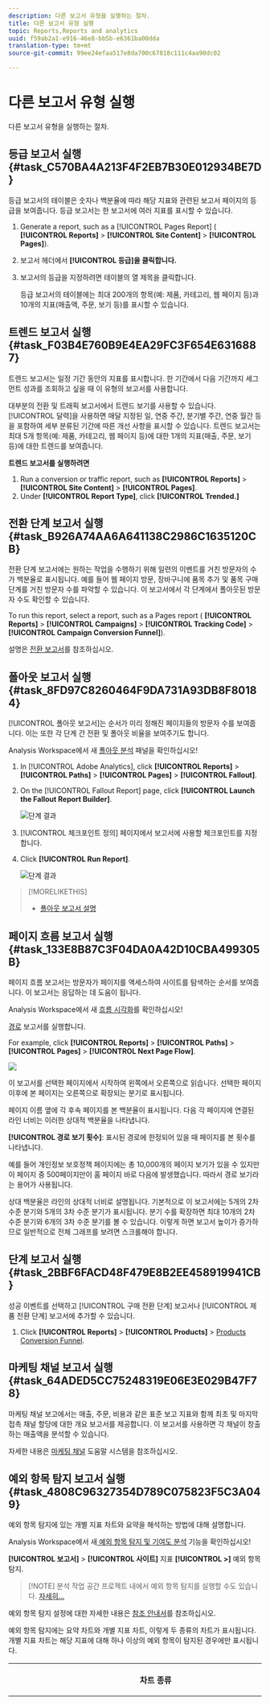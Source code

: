 ```yaml
---
description: 다른 보고서 유형을 실행하는 절차.
title: 다른 보고서 유형 실행
topic: Reports,Reports and analytics
uuid: f59ab2a1-e916-46e8-bb5b-e6361ba00dda
translation-type: tm+mt
source-git-commit: 99ee24efaa517e8da700c67818c111c4aa90dc02

---
```



# 다른 보고서 유형 실행

다른 보고서 유형을 실행하는 절차.


## 등급 보고서 실행 {#task_C570BA4A213F4F2EB7B30E012934BE7D}

등급 보고서의 테이블은 숫자나 백분율에 따라 해당 지표와 관련된 보고서 페이지의 등급을 보여줍니다. 등급 보고서는 한 보고서에 여러 지표를 표시할 수 있습니다.

<!-- 

t_reports_ranked.xml

 -->

1. Generate a report, such as a [!UICONTROL Pages Report] ( **[!UICONTROL Reports]** &gt; **[!UICONTROL Site Content]** &gt; **[!UICONTROL Pages]**).
1. 보고서 헤더에서 **[!UICONTROL 등급]을 클릭합니다.**
1. 보고서의 등급을 지정하려면 테이블의 열 제목을 클릭합니다.

   등급 보고서의 테이블에는 최대 200개의 항목(예: 제품, 카테고리, 웹 페이지 등)과 10개의 지표(매출액, 주문, 보기 등)를 표시할 수 있습니다.

## 트렌드 보고서 실행 {#task_F03B4E760B9E4EA29FC3F654E6316887}

트렌드 보고서는 일정 기간 동안의 지표를 표시합니다. 한 기간에서 다음 기간까지 세그먼트 성과를 조회하고 싶을 때 이 유형의 보고서를 사용합니다.

<!-- 

t_reports_trended.xml

 -->

대부분의 전환 및 트래픽 보고서에서 트렌드 보기를 사용할 수 있습니다. [!UICONTROL 달력]을 사용하면 매달 지정된 일, 연중 주간, 분기별 주간, 연중 월간 등을 포함하여 세부 분류된 기간에 따른 개선 사항을 표시할 수 있습니다. 트렌드 보고서는 최대 5개 항목(예: 제품, 카테고리, 웹 페이지 등)에 대한 1개의 지표(매출, 주문, 보기 등)에 대한 트렌드를 보여줍니다.

**트렌드 보고서를 실행하려면**

1. Run a conversion or traffic report, such as **[!UICONTROL Reports]** &gt; **[!UICONTROL Site Content]** &gt; **[!UICONTROL Pages]**.
1. Under **[!UICONTROL Report Type]**, click **[!UICONTROL Trended.]**

## 전환 단계 보고서 실행 {#task_B926A74AA6A641138C2986C1635120CB}

전환 단계 보고서에는 원하는 작업을 수행하기 위해 일련의 이벤트를 거친 방문자의 수가 백분율로 표시됩니다. 예를 들어 웹 페이지 방문, 장바구니에 품목 추가 및 품목 구매 단계를 거친 방문자 수를 파악할 수 있습니다. 이 보고서에서 각 단계에서 폴아웃된 방문자 수도 확인할 수 있습니다.

<!-- 

t_reports_conversion_funnel.xml

 -->

To run this report, select a report, such as a Pages report ( **[!UICONTROL Reports]** &gt; **[!UICONTROL Campaigns]** &gt; **[!UICONTROL Tracking Code]** &gt; **[!UICONTROL Campaign Conversion Funnel]**).

설명은 [전환 보고서](https://marketing.adobe.com/resources/help/en_US/reference/reports_conversion.html)를 참조하십시오.

## 폴아웃 보고서 실행 {#task_8FD97C8260464F9DA731A93DB8F80184}

[!UICONTROL 폴아웃 보고서]는 순서가 미리 정해진 페이지들의 방문자 수를 보여줍니다. 이는 또한 각 단계 간 전환 및 폴아웃 비율을 보여주기도 합니다.

<!-- 

t_reports_fallout.xml

 -->

Analysis Workspace에서 새 [폴아웃 분석](https://marketing.adobe.com/resources/help/en_US/analytics/analysis-workspace/fallout_flow.html) 패널을 확인하십시오!

1. In [!UICONTROL Adobe Analytics], click **[!UICONTROL Reports]** &gt; **[!UICONTROL Paths]** &gt; **[!UICONTROL Pages]** &gt; **[!UICONTROL Fallout]**.
1. On the [!UICONTROL Fallout Report] page, click **[!UICONTROL Launch the Fallout Report Builder]**.

   ![단계 결과](assets/fallout_add_items.png)

1. [!UICONTROL 체크포인트 정의] 페이지에서 보고서에 사용할 체크포인트를 지정합니다.
1. Click **[!UICONTROL Run Report]**.

   ![단계 결과](assets/fallout_report.png)

>[!MORELIKETHIS]
>
>* [폴아웃 보고서 설명](https://marketing.adobe.com/resources/help/en_US/reference/reports_fallout.html)


## 페이지 흐름 보고서 실행 {#task_133E8B87C3F04DA0A42D10CBA499305B}

페이지 흐름 보고서는 방문자가 페이지를 액세스하여 사이트를 탐색하는 순서를 보여줍니다. 이 보고서는 응답하는 데 도움이 됩니다.

<!-- 

t_reports_page_flow.xml

 -->

Analysis Workspace에서 새 [흐름 시각화](https://marketing.adobe.com/resources/help/en_US/analytics/analysis-workspace/flow.html)를 확인하십시오!

[경로](https://marketing.adobe.com/resources/help/en_US/reference/reports_paths.html) 보고서를 실행합니다.

For example, click **[!UICONTROL Reports]** &gt; **[!UICONTROL Paths]** &gt; **[!UICONTROL Pages]** &gt; **[!UICONTROL Next Page Flow]**.

![](assets/page_flow.png)

이 보고서를 선택한 페이지에서 시작하여 왼쪽에서 오른쪽으로 읽습니다. 선택한 페이지 이후에 본 페이지는 오른쪽으로 확장되는 분기로 표시됩니다.

페이지 이름 옆에 각 후속 페이지를 본 백분율이 표시됩니다. 다음 각 페이지에 연결된 라인 너비는 이러한 상대적 백분율을 나타냅니다.

**[!UICONTROL 경로 보기 횟수]**: 표시된 경로에 한정되어 있을 때 페이지를 본 횟수를 나타냅니다.

예를 들어 개인정보 보호정책 페이지에는 총 10,000개의 페이지 보기가 있을 수 있지만 이 페이지 중 500페이지만이 홈 페이지 바로 다음에 발생했습니다. 따라서 경로 보기라는 용어가 사용됩니다.

상대 백분율은 라인의 상대적 너비로 설명됩니다. 기본적으로 이 보고서에는 5개의 2차 수준 분기와 5개의 3차 수준 분기가 표시됩니다. 분기 수를 확장하면 최대 10개의 2차 수준 분기와 6개의 3차 수준 분기를 볼 수 있습니다. 이렇게 하면 보고서 높이가 증가하므로 일반적으로 전체 그래프를 보려면 스크롤해야 합니다.

## 단계 보고서 실행 {#task_2BBF6FACD48F479E8B2EE458919941CB}

성공 이벤트를 선택하고 [!UICONTROL 구매 전환 단계] 보고서나 [!UICONTROL 제품 전환 단계] 보고서에 추가할 수 있습니다.

<!-- 

t_reports_funnel.xml

 -->

1. Click **[!UICONTROL Reports]** &gt; **[!UICONTROL Products]** &gt; [Products Conversion Funnel](https://marketing.adobe.com/resources/help/en_US/reference/reports_conversion_funnel.html).

## 마케팅 채널 보고서 실행 {#task_64ADED5CC75248319E06E3E029B47F78}

마케팅 채널 보고에서는 매출, 주문, 비용과 같은 표준 보고 지표와 함께 최초 및 마지막 접촉 채널 할당에 대한 개요 보고서를 제공합니다. 이 보고서를 사용하면 각 채널이 창출하는 매출액을 분석할 수 있습니다.

<!-- 

t_reports_marketing_channel.xml

 -->

자세한 내용은 [마케팅 채널](https://marketing.adobe.com/resources/help/en_US/mchannel/index.html) 도움말 시스템을 참조하십시오.

## 예외 항목 탐지 보고서 실행 {#task_4808C96327354D789C075823F5C3A049}

예외 항목 탐지에 있는 개별 지표 차트와 요약을 해석하는 방법에 대해 설명합니다.

<!-- 

t_anomaly_view.xml

 -->

Analysis Workspace에서 새[ 예외 항목 탐지 및 기여도 분석](https://marketing.adobe.com/resources/help/en_US/analytics/analysis-workspace/anomaly_detection.html) 기능을 확인하십시오!

**[!UICONTROL 보고서]** &gt; **[!UICONTROL 사이트]** 지표 **[!UICONTROL &gt;]** 예외 항목 탐지.

> [!NOTE] 분석 작업 공간 프로젝트 내에서 예외 항목 탐지를 실행할 수도 있습니다. [자세히...](https://marketing.adobe.com/resources/help/en_US/analytics/analysis-workspace/anomaly_detection.html)

예외 항목 탐지 설정에 대한 자세한 내용은 [참조 안내서](https://marketing.adobe.com/resources/help/en_US/sc/user/index.html#Setting_up_Anomaly_Detection)를 참조하십시오.

예외 항목 탐지에는 요약 차트와 개별 지표 차트, 이렇게 두 종류의 차트가 표시됩니다. 개별 지표 차트는 해당 지표에 대해 하나 이상의 예외 항목이 탐지된 경우에만 표시됩니다.

<table id="table_88163CD8FC164342855D90D01F9C581A"> 
 <thead> 
  <tr> 
   <th colname="col1" class="entry"> <p>차트 종류 </p> </th> 
   <th colname="col2" class="entry"> <p>역할 </p> </th> 
  </tr> 
 </thead>
 <tbody> 
  <tr> 
   <td colname="col1"> <p>요약 차트 </p> <p><img placement="break"  src="assets/ad_summary_chart.png" width="570px" id="image_1CD4C4770BAA43C4AD7CBB824AD41338" /> </p> </td> 
   <td colname="col2"> <p> 
     <ul id="ul_D26DA3024CD7468291369F549557B28A"> 
      <li id="li_1C22B6E02FFB479FB71EFAD89EB37A4E">각 상자는 아래 지표에 해당하는, 일별 추적된 하나의 예외 항목을 나타냅니다. </li> 
      <li id="li_8FC587D3FF4E452D83263CC7A10B6675">녹색은 꺾은 선형 위의 예외 항목을, 파란색은 꺾은 선형 아래의 예외 항목을 가리킵니다. </li> 
      <li id="li_25135AB691BF443599AF2A3A60E2E71A">예외 항목의 강도를 가리킵니다. 예외 항목이 클수록 데이터 포인트 색상은 어두워지고 꺾은 선형에서 멀어집니다. </li> 
      <li id="li_0C42AFA8897D420D8AB1A5D0F65B3B3A">개별 예외 항목을 클릭하면 해당 예외 항목의 개별 지표 차트(요약 차트 아래)가 맨 위에 표시됩니다. </li> 
      <li id="li_85C0F426952547B5A75D6BD31DE19CA5">편차 비율 값(차트의 왼쪽)은 다음과 같이 계산됩니다. 
       <ul id="ul_BEC0A88BFFAC4CF78BC9885FEB749694"> 
        <li id="li_1BAB2F50482745B69937DFAF1E09982E">상한과 예상 값이 동일하면, 편차 비율은 100%입니다. </li> 
        <li id="li_CA48064F5788448C8646CCE196161237">그렇지 않으면 편차 비율은 ((실제 값 - 상한 값) / (상한 값 - 예상 값)) * 100입니다. </li> 
        <li id="li_4090357A0D214BC7B1C3DE0615875554">하한과 예상 값이 같은 경우, 편차 비율은 -100%입니다. </li> 
        <li id="li_EF694E1A4E874ECD94E1E8F7302E494F">그렇지 않으면 편차 비율은 ((하한 값 - 실제 값) / (예상 값 - 하한 값)) * -100입니다. </li> 
       </ul> </li> 
      <li id="li_5C05EF7023484CC993E96D63E842B65C"><span class="uicontrol">세그먼트 표시</span>를 클릭하면 세그먼트를 예외 항목 탐지 보고서에 적용할 수 있도록 해주는 세그먼트 레일이 표시됩니다.  세그멘테이션 <a href="https://marketing.adobe.com/resources/help/en_US/analytics/segment/"  >추가 정보</a>. </li> 
      <li id="li_1B41CABF13D1407886C68EE3BC201E60"><span class="uicontrol">지표 편집</span>을 클릭하면 예외 항목을 탐지할 지표를 선택하거나 선택 취소할 수 있습니다. </li> 
     </ul> </p> </td> 
  </tr> 
  <tr> 
   <td colname="col1"> <p>개별 지표 차트 </p> <p><img placement="break"  src="assets/metric_report.png" width="570px" id="image_5BBECFD91CF14478AA4761E6256BBCB9" /> </p> </td> 
   <td colname="col2"> <p> 
     <ul id="ul_739C5687013743A29B63089FDA763F45"> 
      <li id="li_456A0BDA4D4E46CE9CC1C3DBAA1E2220">개별 트렌드 지표에 대한 예외 데이터 포인트(계산된 지표 포함)를 점으로 표시합니다. </li> 
      <li id="li_89FD847C65F04F48BCA7CD38D0EC51CD">맨 위에는 최신 예외 항목이 표시되고 부차적으로 예외 항목 수별로 순위가 표시됩니다. </li> 
      <li id="li_98B97A9706DE4455B8D8850904CBDE03">현재 수집된 실제 데이터를 가리키는 실선이 표시됩니다. 이것은 데이터 포인트가 예외적인지를 추론하는 오차 예측 및 오차 범위와 비교됩니다. </li> 
      <li id="li_0EEA38DDDC344BF3879430E67D74EB72">내역 데이터(즉, 훈련 기간)를 기반으로 예측을 나타내는 점선이 표시됩니다. </li> 
      <li id="li_035BD2725D004AEDB630BF8DFF4DA4F3">위쪽 및 아래쪽 95% 신뢰 구간/제한을 회색 음영으로 표시합니다. </li> 
      <li id="li_021A3D1F2EDB4319B9B39620EF1C038A">지표 이름 옆에 있는 이중 상향 및 하향 화살표를 클릭하여 개별 보고서를 축소하거나 확장할 수 있습니다. </li> 
      <li id="li_722E4B9FC21047AC96D7B143197E293D">지표 차트가 개요 보고서(위 참조)에서 드릴다운에 반응하여 나타나는 순서를 변경합니다. </li> 
      <li id="li_A2441169B185475AA68A64F81E6E40B8">모든 페이지 관련 지표에 대해 "페이지" 등의 검색어를 사용하여 차트를 필터링할 수 있습니다. </li> 
      <li id="li_F1BBBFCA8E2A43C29658E4FCAA36C904">정의한 모든 지표나 예외 항목이 있는 지표만 표시할 수 있습니다. </li> 
     </ul> </p> </td> 
  </tr> 
 </tbody> 
</table>

## 예외 항목 탐지 설정 {#task_AF347B34F56E44A6AE70E019B6EB2F08}

예외 항목 탐지를 위한 보고서 세트, 지표 및 교육/보기 기간을 선택하는 절차입니다.

<!-- 

t_anomaly_config.xml

 -->

각 보고서 세트에 대해 독립적으로 예외 항목 탐지를 설정할 수 있습니다.

1. Navigate to  **[!UICONTROL Analytics &gt; Reports &gt; Site Metrics &gt; Anomaly Detection]** .
1. 일일 예외 항목 탐지를 추적할 보고서 세트를 선택합니다. 보고서 세트 목록을 표시하려면, 보고서 세트 선택기 드롭다운 메뉴를 클릭합니다.
1. To select the metrics and/or define filtered metrics, click **[!UICONTROL Edit Metrics]** at the top right of the screen:  ![](assets/metrics_icon.png).

   모든 지표 목록(계산된 지표 포함) 또는 추적된 지표 목록에서 지표를 선택할 수 있습니다. 목록의 범위를 좁히려면 특정 용어로 필터링할 수도 있습니다. 1. Once the report has been generated, define the **[!UICONTROL Training Period]** and the **[!UICONTROL View Period]** for anomaly detection. (훈련 기간을 알고리즘에 대한 "학습 기간"으로 생각합니다.)

   ![](assets/view_training_periods.png)

   주의 사항:

* 훈련 기간은 보기 기간이 시작되기 직전에 종료됩니다.
* 두 기간의 기본값은 모두 30일이며, 60일 또는 90일로 연장할 수 있습니다.
* 훈련 기간을 연장하면 데이터가 더 큰 컨텍스트에서 이해되므로 예외 항목의 크기를 줄일 수 있습니다.

   예외 항목 탐지 지표 보고서는 매개 변수를 변경할 때마다 새로 고침됩니다.
1. (Optional) Apply segments to the report by clicking **[!UICONTROL Show Segments]** and selecting one or more existing segments or creating a new segment and applying it.

   ![](assets/ad_top_menu.png)

   세그먼트 만들기나 관리에 대한 자세한 내용은 [분석 세그멘테이션 안내서](https://marketing.adobe.com/resources/help/en_US/analytics/segment/)를 참조하십시오. 1. (선택 사항) 보고서를 즐겨찾기 또는 책갈피로 추가합니다.
1. (선택 사항) 보기 기간의 종료 날짜를 변경합니다. 기본값은 어제입니다.
1. 이제 보고서 해석을 시작할 수 있습니다. [예외 항목 탐지 차트](/help/analyze/reports-analytics/t-running-report-types.md#task_4808C96327354D789C075823F5C3A049)보기를 참조하십시오.

## 실시간 보고서 실행 {#task_5D25929C918E40B18965222FA94176B0}

실시간 보고서를 보고 해석하는 방법에 대해 설명합니다.

<!-- 

reports_realtime.xml

 -->

**[!UICONTROL 보고서 &gt; 사이트 지표 &gt; 실시간]** .

실시간 보고에서는 개요 보고서와 세부 사항 보고서, 이렇게 두 개의 기본 보고서를 제공합니다. 이 보고서들은 각각 많은 reportlet으로 구성됩니다.

실시간 보고서 구성에 대한 자세한 내용은 [Analytics 참조 안내서](https://marketing.adobe.com/resources/help/en_US/reference/index.html#RealTime_Reports_Configuration)를 참조하십시오.

1. Take a look at the **[!UICONTROL Overview]** report and its components:  ![](assets/rtr_overview_report.png)

   <table id="choicetable_8586BECF55E843B2B5CD41205567EA32"> 
   <thead class="chhead sthead"> 
   <th class="choptionhd"> UI 구성 요소 </th> 
   <th class="chdeschd"> 설명 </th> 
   </thead> 
   <tr class="chrow strow"> 
   <td class="choption"><strong>보고서 세트 선택</strong></td> 
   <td class="chdesc stentry"> 이 실시간 보고서가 다루는 보고서 세트를 보여 줍니다. 보고서 세트를 변경하려면, <a href="https://marketing.adobe.com/resources/help/en_US/reference/t_realtime_admin.html"  >실시간 보고서 구성</a>을 참조하십시오 . </td> 
   </tr> 
   <tr class="chrow strow"> 
   <td class="choption"><strong>보고서 간 전환</strong></td> 
   <td class="chdesc stentry"> 설정한 보고서(최대 3개) 간을 전환할 수 있습니다. </td> 
   </tr> 
   <tr class="chrow strow"> 
   <td class="choption"><strong>시간 범위 선택</strong></td> 
   <td class="chdesc stentry"> 보고서에 있는 모든 reportlet에서 사용할 전체 시간 범위를 선택할 수 있습니다. </td> 
   </tr> 
   <tr class="chrow strow"> 
   <td class="choption"><strong>보고서 구성</strong></td> 
   <td class="chdesc stentry"> 이 톱니바퀴 아이콘 링크는 관리자 권한이 있어야 볼 수 있습니다. 이 링크를 클릭하면 <span class="ignoretag"><span class="uicontrol">관리 도구</span> &gt; <span class="uicontrol">보고서 세트</span> &gt; <span class="uicontrol">설정 편집</span> &gt; <span class="uicontrol">실시간</span></span> 아래의 보고서 세트 관리자가 표시됩니다  . </td> 
   </tr> 
   <tr class="chrow strow"> 
   <td class="choption"><strong>전체 화면 보기</strong></td> 
   <td class="chdesc stentry"> 전체 화면 보기 아이콘은 모니터가 특정 종횡비(16:9 또는 16:10)이고, 브라우저가 이 종횡비를 지원하는 경우에만 볼 수 있습니다. 전체 화면 모드(종료하려면 <span class="uicontrol">Esc</span> 키 누름)일 때에는 화면과 상호 작용할 수 없습니다. 전체 화면 모드는 시간 제한이 없습니다. </td> 
   </tr> 
   <tr class="chrow strow"> 
   <td class="choption"><strong>사이트 트래픽 Reportlet</strong></td> 
   <td class="chdesc stentry"> 파란색 꺾은 선형 데이터는 전체 사이트에 대한 트래픽 합계를 보여 줍니다. X 축에서는 실시간 표현으로 표시된 현재 값을 제외한 문자 레이블(15분 전, 10분 전)을 사용합니다. </td> 
   </tr> 
   <tr class="chrow strow"> 
   <td class="choption"><strong>사이트 총계 Reportlet</strong></td> 
   <td class="chdesc stentry"> 마지막 N분 동안 실시간 보고서에서 선택된 지표에 대한 사이트 총계의 카운트입니다. "N"은 시간 범위 선택기를 통해 구성할 수 있습니다. <p>화살표 색상 및 방향은 다음 알고리즘을 기반으로 합니다. 
      <ul id="ul_9F40CEA33798467393CB1266BB36D500"> 
      <li id="li_CCD01A44F912487DA5681EA50113643C">큰 이득(상향 화살표): &gt; 100% </li> 
      <li id="li_7402491A9A614851B7F2AE0C77BD9A97">이득(오른쪽 상향 화살표): 5%와 100% 사이 </li> 
      <li id="li_BCA79C08B5714D4B9315068112C66107"> 차이 없음(오른쪽 화살표): 5%와 -5% 사이 </li> 
      <li id="li_234ECBD7D83A4AE680E4A70BF288681F"> 손실(오른쪽 하향 화살표): -5%와 -100% 사이 </li> 
      <li id="li_10C5EA8803604C1CA714D3DB27478B31"> 큰 손실(하향 화살표): &lt; 100% </li> 
      </ul> </p> <p>사이트 총계는 "인스턴스"에서 보고되며, 이 인스턴스는 기본 reportlet의 차원을 반영합니다. 인스턴스별 이름이 존재하는 경우("페이지 보기" 등) 사이트 총계에서는 이 이름을 보고합니다. </p> </td> 
   </tr> 
   <tr class="chrow strow"> 
   <td class="choption"><strong>기본 Reportlet</strong></td> 
   <td class="chdesc stentry"> 실시간 보고서의 기본 차원 및 그 지표에 대해 보고합니다. 선택 시간 범위 동안의 해당 요소에 대한 꺾은 선형을 보여 줍니다. 지표 합계는 전체 꺾은 선형에 대한 합계를 표현합니다. 화살표는 항목이 큰 이득을 내는지, 보통 이득을 내는지, 차이가 없는지, 보통 손실을 내는지, 큰 손실을 내는지를 가리킵니다. </td> 
   </tr> 
   <tr class="chrow strow"> 
   <td class="choption"><strong>검색 대화 상자</strong></td> 
   <td class="chdesc stentry"> 검색은 모든 reportlet에 영향을 줍니다. 검색은 보고서를 볼 때 유지됩니다. </td> 
   </tr> 
   <tr class="chrow strow"> 
   <td class="choption"><strong>정렬 기준... 가장 빈도가 높음/승자/ 패자</strong></td> 
   <td class="chdesc stentry"> <span class="uicontrol">가장 빈도가 높음</span>(기본값), <span class="uicontrol">승자</span>(대부분의 성장을 보여 주는 차원), 및 <span class="uicontrol">패자</span>(하향 궤적에 있는 차원)을 기준으로 정렬하도록 전환할 수 있습니다. <p>승자 또는 패자를 결정하는 데 사용되는 공식은 다음과 같습니다.Real-Time은 가장 빠른 샘플과 다음으로 최신 샘플을 보고 간단한 "% 변경" 계산을 수행합니다. 따라서 "지난 15분"을 선택하고 n이 현재 분을 나타내는 경우 n-1은 n-15와 비교됩니다. 현재 실시간에서는 가중치를 적용하지 않습니다. 현재 분은 완전하지 않고 잘못된 변경률을 산출할 수 있으므로 무시됩니다. </p> <p>이 공식은 실시간 보고서에 사용된 모든 지표에서 일관됩니다. </p> </td> 
   </tr> 
   <tr class="chrow strow"> 
   <td class="choption"><strong>보조 1 Reportlet</strong></td> 
   <td class="chdesc stentry"> 프로비저닝된 두 번째 보고서의 차원과 지표에 대한 실시간 보고서를 보여 줍니다. <p>보조 1 reportlet은 상위 4개의 카테고리를 보여주며, 5번째 카테고리는 모든 나머지 값들의 집합입니다. 각 카테고리에 대해서는, 해당 카테고리의 총 원시 보기가 제공됩니다. 또한 중앙에는 모든 카테고리에 대한 합계가 표시됩니다. </p> <p> 마우스로 섹션을 가리키면 연결된 카테고리가 강조 표시되고, 도넛 아래에는 카테고리 꺾은 선형이 표시됩니다. </p> <p> 마우스로 라인 항목을 가리키면 라인 항목과 연결된 섹션이 강조 표시되고, 도넛 아래에는 카테고리 꺾은 선형이 표시됩니다. </p> </td> 
   </tr> 
   <tr class="chrow strow"> 
   <td class="choption"><strong>보조 2 Reportlet</strong></td> 
   <td class="chdesc stentry"> 프로비저닝된 세 번째 보고서의 차원과 지표에 대한 실시간 보고서를 보여 줍니다. 마우스로 항목 레이블의 상단을 가리키면 레이블이 오른쪽으로 이동되고, 마우스로 가리킨 항목에 대한 꺾은 선형이 표시됩니다. </td> 
   </tr> 
   </table>

1. Click a list item in the Primary Reportlet to launch the **[!UICONTROL Details]** view for that list item:  ![](assets/rtr_detail_report.png)

   | **항목 트렌드 Reportlet** | 지난 N분 동안 개요 보고서에서 선택한 항목의 꺾은 선형을 보여 줍니다. N은 시간 범위 선택기를 통해 구성할 수 있습니다. |
   |---|---|
   | **항목 합계 Reportlet** | 지난 N분 동안 개요 보고서에서 선택한 항목의 총 지표 수를 보여 줍니다. N은 시간 범위 선택기를 통해 구성할 수 있습니다. |
   | **상관 관계가 있는 보조 1 Reportlet** | 이 reportlet은 보조 1 Reportlet과 매우 유사합니다. 유일한 차이는 이 보고서를 채우는 데 사용된 데이터 소스입니다. 이 예에서는, 특정 페이지(개요 보고서의 기본 reportlet에서 선택한 페이지)와 표시된 인스턴스 간 상관 관계(또는 분류)가 표시됩니다. |
   | **상관 관계가 있는 보조 2 Reportlet** | 이 reportlet은 보조 2 Reportlet과 매우 유사합니다. 유일한 차이는 이 보고서를 채우는 데 사용된 데이터 소스입니다. 이 예에서는, 특정 페이지(개요 보고서의 기본 reportlet에서 선택한 페이지)와 언어 차원 간 상관 관계(또는 분류)가 표시됩니다. |

